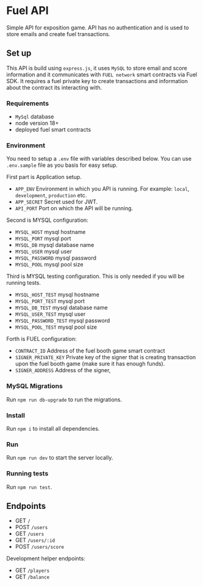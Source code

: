 # Fuel API

Simple API for exposition game. API has no authentication and is used to store emails and create fuel transactions.

## Set up

This API is build using `express.js`, it uses `MySQL` to store email and score information and it communicates with `FUEL network` smart contracts via Fuel SDK.
It requires a fuel private key to create transactions and information about the contract its interacting with.

### Requirements

- `MySql` database
- node version 18+
- deployed fuel smart contracts

### Environment

You need to setup a `.env` file with variables described below. You can use `.env.sample` file as you basis for easy setup.

First part is Application setup.

- `APP_ENV` Environment in which you API is running. For example: `local`, `development`, `production` etc.
- `APP_SECRET` Secret used for JWT.
- `API_PORT` Port on which the API will be running.

Second is MYSQL configuration:

- `MYSQL_HOST` mysql hostname
- `MYSQL_PORT` mysql port
- `MYSQL_DB` mysql database name
- `MYSQL_USER` mysql user
- `MYSQL_PASSWORD` mysql password
- `MYSQL_POOL` mysql pool size

Third is MYSQL testing configuration. This is only needed if you will be running tests.

- `MYSQL_HOST_TEST` mysql hostname
- `MYSQL_PORT_TEST` mysql port
- `MYSQL_DB_TEST` mysql database name
- `MYSQL_USER_TEST` mysql user
- `MYSQL_PASSWORD_TEST` mysql password
- `MYSQL_POOL_TEST` mysql pool size

Forth is FUEL configuration:

- `CONTRACT_ID` Address of the fuel booth game smart contract
- `SIGNER_PRIVATE_KEY` Private key of the signer that is creating transaction upon the fuel booth game (make sure it has enough funds).
- `SIGNER_ADDRESS` Address of the signer,

### MySQL Migrations

Run `npm run db-upgrade` to run the migrations.

### Install

Run `npm i` to install all dependencies.

### Run

Run `npm run dev` to start the server locally.

### Running tests

Run `npm run test`.

## Endpoints

- GET `/`
- POST `/users`
- GET `/users`
- GET `/users/:id`
- POST `/users/score`

Development helper endpoints:

- GET `/players`
- GET `/balance`

